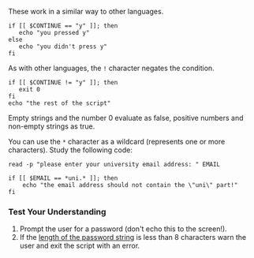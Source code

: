 These work in a similar way to other languages.

```shell
if [[ $CONTINUE == "y" ]]; then
   echo "you pressed y"
else
   echo "you didn't press y"
fi
```

As with other languages, the `!` character negates the condition.

```shell
if [[ $CONTINUE != "y" ]]; then
   exit 0
fi
echo "the rest of the script"
```

Empty strings and the number 0 evaluate as false, positive numbers and non-empty strings as true.

You can use the `*` character as a wildcard (represents one or more characters). Study the following code:

```shell
read -p "please enter your university email address: " EMAIL

if [[ $EMAIL == *uni.* ]]; then
	echo "the email address should not contain the \"uni\" part!"
fi
```

### Test Your Understanding

1. Prompt the user for a password (don't echo this to the screen!).
2. If the [length of the password string](https://www.tutorialkart.com/bash-shell-scripting/bash-string-length/) is less than 8 characters warn the user and exit the script with an error.